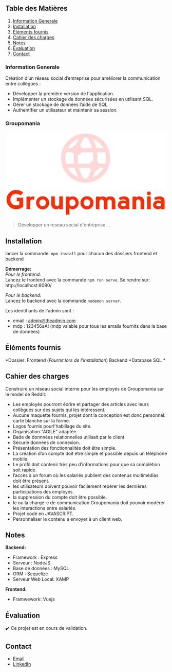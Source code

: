 ## Table des Matières
1. [Information Generale](#Information-Generale)
2. [Installation](#Installation)
3. [Éléments fournis](#Éléments-fournis)
4. [Cahier des charges](#Cahier-des-charges)
5. [Notes](#Notes)
6. [Évaluation](#Évaluation)
7. [Contact](#Contact)

### Information Generale
Création d’un réseau social d’entreprise pour améliorer la communication entre collègues : 
* Développer la première version de l'application.
* Implémenter un stockage de données sécurisées en utilisant SQL.
* Gérer un stockage de données l’aide de SQL.
* Authentifier un utilisateur et maintenir sa session.


### Groupomania

![Image text](https://github.com/John-Gate/7_23032021/blob/main/frontend/groupomania-app/src/assets/logos/icon-above-font-resize.png)
>Développer un reseau social d'entreprise
>.
>.  

## Installation
  lancer la commande: `npm install` pour chacun des dossiers frontend et backend 


**Démarrage:**  
*Pour le frontend:*  
  Lancez le frontend avec la commande ``npm run serve``.
  Se rendre sur: http://localhost:8080/

*Pour le backend:*  
  Lancez le backend avec la commande ``nodemon server``.
  
Les identifiants de l'admin sont :
- email : admin@theadmin.com
- mdp : 123456aA! (mdp valable pour tous les emails fournits dans la base de données)

 
## Éléments fournis
*Dossier:
  Frontend (_Fournit lors de l'installation_)
  Backend
*Database SQL
*

##  Cahier des charges
Construire un réseau social interne pour les employés de Groupomania sur le model de Reddit:
* Les employés pourront écrire et partager des articles avec leurs collègues sur des sujets qui les intéressent.
* Aucune maquette fournis, projet dont la conception est donc personnel: carte blanche sur la forme.
* Logos fournis pourl'habillage du site.
* Organisation "AGILE" adaptée.
* Bade de donnnées relationnelles utilisait par le client.
* Sécurié données de connexion.
* Présentation des fonctionnalités doit être simple.
* La création d’un compte doit être simple et possible depuis un téléphone mobile.
* Le profil doit contenir très peu d’informations pour que sa complétion soit rapide.
* l’accès à un forum où les salariés publient des contenus multimédias doit être présent.
* les utilisateurs doivent pouvoir facilement repérer les dernières participations des employés.
* la suppression du compte doit être possible.
* le ou la chargé-e de communication Groupomania doit pouvoir modérer les interactions entre salariés.
* Projet codé en JAVASCRIPT.
* Personnaliser le contenu a envoyer à un client web.

## Notes
**Backend:**
 * Framework : Express
 * Serveur : NodeJS
 * Base de données : MySQL
 * ORM : Sequelize
 * Serveur Web Local: XAMP
  
**Frontend:**
 * Framwework: Vuejs

## Évaluation
:heavy_check_mark: Ce projet est en cours de validation.

## Contact
* [Email](mailto:barrierejc@live.fr?subject=[GitHub]%20Source%20Han%20Sans)
* [LinkedIn](https://linkedin.com/in/jean-christian-barriere)






